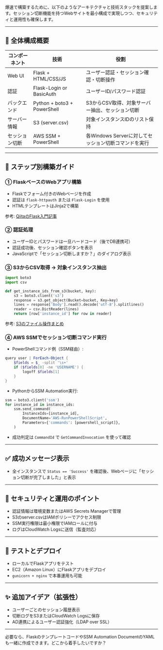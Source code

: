爆速で構築するために、以下のようなアーキテクチャと技術スタックを提案します。セッション切断機能を持つWebサイトを最小構成で実現しつつ、セキュリティと運用性も確保します。

---

## 🚀 全体構成概要

| コンポーネント | 技術                        | 役割                                                 |
| -------------- | --------------------------- | ---------------------------------------------------- |
| Web UI         | Flask + HTML/CSS/JS         | ユーザー認証・セッション確認・切断操作               |
| 認証           | Flask-Login or BasicAuth    | ユーザーID/パスワード認証                            |
| バックエンド   | Python + boto3 + PowerShell | S3からCSV取得、対象サーバー抽出、セッション切断      |
| サーバー情報   | S3 (server.csv)             | 対象インスタンスIDのリスト保持                       |
| セッション切断 | AWS SSM + PowerShell        | 各Windows Serverに対してセッション切断コマンドを実行 |

---

## 🧱 ステップ別構築ガイド

### ① FlaskベースのWebアプリ構築

- Flaskでフォーム付きのWebページを作成
- 認証は `flask-httpauth` または `Flask-Login` を使用
- HTMLテンプレートはJinja2で構築

参考: [QiitaのFlask入門記事](https://qiita.com/t-iguchi/items/f7847729631022a5041f)

### ② 認証処理

- ユーザーIDとパスワードは一旦ハードコード（後でDB連携可）
- 認証成功後、セッション確認ボタンを表示
- JavaScriptで「セッション切断しますか？」のダイアログ表示

### ③ S3からCSV取得 → 対象インスタンス抽出

```python
import boto3
import csv

def get_instance_ids_from_s3(bucket, key):
    s3 = boto3.client('s3')
    response = s3.get_object(Bucket=bucket, Key=key)
    lines = response['Body'].read().decode('utf-8').splitlines()
    reader = csv.DictReader(lines)
    return [row['instance_id'] for row in reader]
```

参考: [S3のファイル操作まとめ](https://qiita.com/c60evaporator/items/da47620d69f84a9be7dc)

### ④ AWS SSMでセッション切断コマンド実行

- PowerShellコマンド例（SSM経由）:

```powershell
query user | ForEach-Object {
    $fields = $_ -split '\s+'
    if ($fields[0] -ne 'USERNAME') {
        logoff $fields[1]
    }
}
```

- PythonからSSM Automation実行:

```python
ssm = boto3.client('ssm')
for instance_id in instance_ids:
    ssm.send_command(
        InstanceIds=[instance_id],
        DocumentName='AWS-RunPowerShellScript',
        Parameters={'commands': [powershell_script]},
    )
```

- 成功判定は `CommandId` で `GetCommandInvocation` を使って確認

---

## ✅ 成功メッセージ表示

- 全インスタンスで `Status == 'Success'` を確認後、Webページに「セッション切断が完了しました」と表示

---

## 🔐 セキュリティと運用のポイント

- 認証情報は環境変数またはAWS Secrets Managerで管理
- S3のserver.csvはIAMポリシーでアクセス制限
- SSM実行権限は最小権限でIAMロールに付与
- ログはCloudWatch Logsに送信（監査対応）

---

## 🧪 テストとデプロイ

- ローカルでFlaskアプリをテスト
- EC2（Amazon Linux）にFlaskアプリをデプロイ
- `gunicorn + nginx` で本番運用も可能

---

## ✨ 追加アイデア（拡張性）

- ユーザーごとのセッション履歴表示
- 切断ログをS3またはCloudWatch Logsに保存
- AD連携によるユーザー認証強化（LDAP over SSL）

---

必要なら、FlaskのテンプレートコードやSSM Automation DocumentのYAMLも一緒に作成できます。どこから着手したいですか？